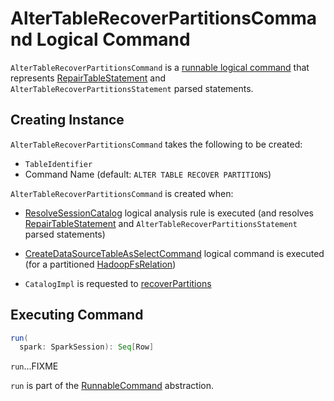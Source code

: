 # AlterTableRecoverPartitionsCommand Logical Command

`AlterTableRecoverPartitionsCommand` is a [runnable logical command](RunnableCommand.md) that represents [RepairTableStatement](RepairTableStatement.md) and `AlterTableRecoverPartitionsStatement` parsed statements.

## Creating Instance

`AlterTableRecoverPartitionsCommand` takes the following to be created:

* <span id="tableName"> `TableIdentifier`
* <span id="cmd"> Command Name (default: `ALTER TABLE RECOVER PARTITIONS`)

`AlterTableRecoverPartitionsCommand` is created when:

* [ResolveSessionCatalog](../logical-analysis-rules/ResolveSessionCatalog.md) logical analysis rule is executed (and resolves [RepairTableStatement](RepairTableStatement.md) and `AlterTableRecoverPartitionsStatement` parsed statements)

* [CreateDataSourceTableAsSelectCommand](CreateDataSourceTableAsSelectCommand.md) logical command is executed (for a partitioned [HadoopFsRelation](../HadoopFsRelation.md))

* `CatalogImpl` is requested to [recoverPartitions](../CatalogImpl.md#recoverPartitions)

## <span id="run"> Executing Command

```scala
run(
  spark: SparkSession): Seq[Row]
```

`run`...FIXME

`run` is part of the [RunnableCommand](RunnableCommand.md#run) abstraction.
